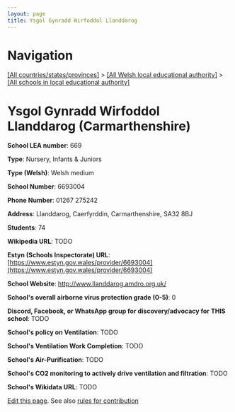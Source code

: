 ```yaml
---
layout: page
title: Ysgol Gynradd Wirfoddol Llanddarog
---
```

# Navigation

[[All countries/states/provinces]](../../..) > [[All Welsh local educational authority]](../..) > [[All schools in local educational authority]](..)

# Ysgol Gynradd Wirfoddol Llanddarog (Carmarthenshire)

**School LEA number**: 669

**Type**: Nursery, Infants & Juniors

**Type (Welsh)**: Welsh medium

**School Number**: 6693004

**Phone Number**: 01267 275242

**Address**: Llanddarog, Caerfyrddin, Carmarthenshire, SA32 8BJ

**Students**: 74

**Wikipedia URL**: TODO

**Estyn (Schools Inspectorate) URL**: [https://www.estyn.gov.wales/provider/6693004](https://www.estyn.gov.wales/provider/6693004)

**School Website**: http://www.llanddarog.amdro.org.uk/

**School's overall airborne virus protection grade (0-5)**: 0

**Discord, Facebook, or WhatsApp group for discovery/advocacy for THIS school**: TODO

**School's policy on Ventilation**: TODO

**School's Ventilation Work Completion**: TODO

**School's Air-Purification**: TODO

**School's CO2 monitoring to actively drive ventilation and filtration**: TODO

**School's Wikidata URL**: TODO




[Edit this page](https://github.com/VentilationProject/Wales/edit/prif/./Carmarthenshire/Ysgol_Gynradd_Wirfoddol_Llanddarog.md). See also [rules for contribution](../../../contribution-rules/)